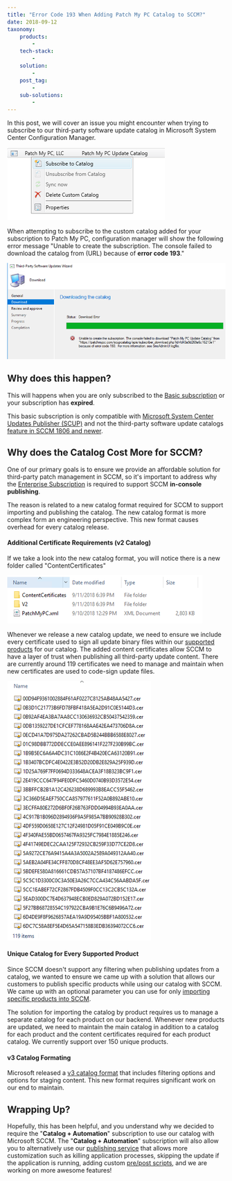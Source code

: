 ```yaml
---
title: "Error Code 193 When Adding Patch My PC Catalog to SCCM?"
date: 2018-09-12
taxonomy:
    products:
        - 
    tech-stack:
        - 
    solution:
        - 
    post_tag:
        - 
    sub-solutions:
        - 
---
```


In this post, we will cover an issue you might encounter when trying to subscribe to our third-party software update catalog in Microsoft System Center Configuration Manager.

![](/_images/third-party-catalog-patchmypc-in-sccm-subscribe.png)

When attempting to subscribe to the custom catalog added for your subscription to Patch My PC, configuration manager will show the following error message "Unable to create the subscription. The console failed to download the catalog from (URL) because of **error code 193**."

![](/_images/third-party-catalog-patchmypc-in-sccm-error-193.png)

## Why does this happen?

This will happens when you are only subscribed to the [Basic subscription](/frequently-asked-questions#subscription-comparisons) or your subscription has **expired**.

This basic subscription is only compatible with [Microsoft System Center Updates Publisher (SCUP)](/scup-setup-documentation) and not the third-party software update catalogs [feature in SCCM 1806 and newer](https://docs.microsoft.com/en-us/mem/configmgr/sum/deploy-use/third-party-software-updates#add-a-custom-catalog).

## Why does the Catalog Cost More for SCCM?

One of our primary goals is to ensure we provide an affordable solution for third-party patch management in SCCM, so it's important to address why the [Enterprise Subscription](/frequently-asked-questions#subscription-comparisons) is required to support SCCM **in-console publishing**.

The reason is related to a new catalog format required for SCCM to support importing and publishing the catalog. The new catalog format is more complex form an engineering perspective. This new format causes overhead for every catalog release.

#### **Additional Certificate Requirements (v2 Catalog)**

If we take a look into the new catalog format, you will notice there is a new folder called "ContentCertificates"

![](/_images/third-party-catalog-patchmypc-in-sccm-contentcertificates.png)

Whenever we release a new catalog update, we need to ensure we include every certificate used to sign all update binary files within our [supported products](/supported-products) for our catalog. The added content certificates allow SCCM to have a layer of trust when publishing all third-party update content. There are currently around 119 certificates we need to manage and maintain when new certificates are used to code-sign update files.

![](/_images/third-party-catalog-patchmypc-in-sccm-certificates.png)

#### **Unique Catalog for Every Supported Product**

Since SCCM doesn't support any filtering when publishing updates from a catalog, we wanted to ensure we came up with a solution that allows our customers to publish specific products while using our catalog with SCCM. We came up with an optional parameter you can use for only [importing specific products into SCCM](/selectively-choose-products-to-publish-patch-my-pc-update-catalog).

The solution for importing the catalog by product requires us to manage a separate catalog for each product on our backend. Whenever new products are updated, we need to maintain the main catalog in addition to a catalog for each product and the content certificates required for each product catalog. We currently support over 150 unique products.

#### **v3 Catalog Formating**

Microsoft released a [v3 catalog format](https://docs.microsoft.com/en-us/mem/configmgr/sum/deploy-use/third-party-software-updates#new-subscription-to-a-third-party-v3-catalog) that includes filtering options and options for staging content. This new format requires significant work on our end to maintain.

## Wrapping Up?

Hopefully, this has been helpful, and you understand why we decided to require the "**Catalog + Automation**" subscription to use our catalog with Microsoft SCCM. The "**Catalog + Automation**" subscription will also allow you to alternatively use our [publishing service](/introducing-automated-third-party-patch-management-for-microsoft-sccm) that allows more customization such as killing application processes, skipping the update if the application is running, adding custom [pre/post scripts](https://www.youtube.com/watch?v=3vNpV13PxvQ), and we are working on more awesome features!